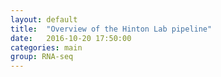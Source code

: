 ```yaml
---
layout: default
title:  "Overview of the Hinton Lab pipeline"
date:   2016-10-20 17:50:00
categories: main
group: RNA-seq
---
```

